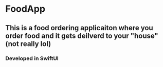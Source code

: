# FoodApp

## This is a food ordering applicaiton where you order food and it gets deilverd to your "house" (not really lol)

### Developed in SwiftUI
